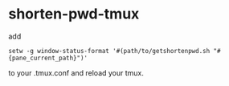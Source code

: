 # shorten-pwd-tmux

add
```
setw -g window-status-format '#(path/to/getshortenpwd.sh "#{pane_current_path}")'
```
to your .tmux.conf and reload your tmux.
